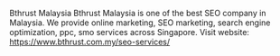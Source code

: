 Bthrust Malaysia
 Bthrust Malaysia is one of the best SEO company in Malaysia. We provide online marketing, SEO marketing, search engine optimization, ppc, smo services across Singapore. 
Visit website: https://www.bthrust.com.my/seo-services/
